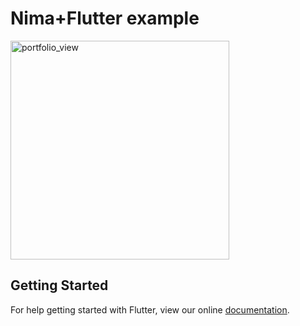 # Nima+Flutter example
<img width="350" alt="portfolio_view" src="https://github.com/2d-inc/Nima-Flutter/raw/master/hop.gif">

## Getting Started
For help getting started with Flutter, view our online
[documentation](https://flutter.io/).